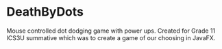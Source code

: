 # DeathByDots
Mouse controlled dot dodging game with power ups. Created for Grade 11 ICS3U summative which was to create a game of our choosing in JavaFX.
